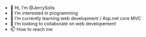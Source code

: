 - 👋 Hi, I’m @JerrySolis
- 👀 I’m interested in programming
- 🌱 I’m currently learning web development / Asp.net core MVC
- 💞️ I’m looking to collaborate on web developement
- 📫 How to reach me 

<!---
JerrySolis/JerrySolis is a ✨ special ✨ repository because its `README.md` (this file) appears on your GitHub profile.
You can click the Preview link to take a look at your changes.
--->
